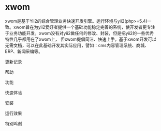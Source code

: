# xwom
xwom是基于Yii2的综合管理业务快速开发引擎。运行环境与yii2(php>=5.4)一致。xwom旨在为yii2爱好者提供一个基础功能稳定完善的系统，使开发者更专注于业务功能开发。xwom没有对yii2做任何的修改、封装，但是把yii2的一些优秀特性几乎都用在了xwom上， 但xwom提倡简洁、快速上手，基于xwom开发可以无需文档，可以在此基础开发其实际应用，譬如：cms内容管理系统、商城、ERP、新闻采编等。

更新记录

帮助

功能

快速体验

安装


运行效果

特别鸣谢




